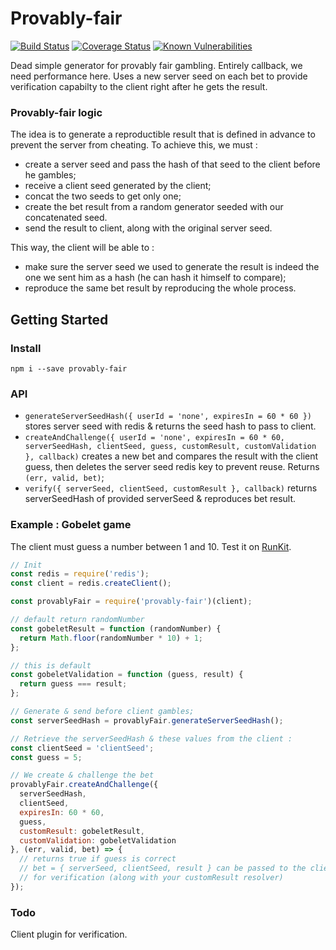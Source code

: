# Provably-fair

[![Build Status](https://travis-ci.org/atmys/provably-fair.svg?branch=master)](https://travis-ci.org/atmys/provably-fair)
[![Coverage Status](https://coveralls.io/repos/github/atmys/provably-fair/badge.svg?branch=master)](https://coveralls.io/github/atmys/provably-fair?branch=master)
[![Known Vulnerabilities](https://snyk.io/test/github/atmys/provably-fair/badge.svg?targetFile=package.json)](https://snyk.io/test/github/atmys/provably-fair?targetFile=package.json)


Dead simple generator for provably fair gambling. Entirely callback, we need performance here.
Uses a new server seed on each bet to provide verification capabilty to the client right after he gets the result.

### Provably-fair logic

The idea is to generate a reproductible result that is defined in advance to prevent the server from cheating.
To achieve this, we must :
- create a server seed and pass the hash of that seed to the client before he gambles;
- receive a client seed generated by the client;
- concat the two seeds to get only one;
- create the bet result from a random generator seeded with our concatenated seed.
- send the result to client, along with the original server seed.

This way, the client will be able to :
- make sure the server seed we used to generate the result is indeed the one we sent him as a hash (he can hash it himself to compare);
- reproduce the same bet result by reproducing the whole process.

## Getting Started

### Install

```
npm i --save provably-fair
```

### API
- `generateServerSeedHash({ userId = 'none', expiresIn = 60 * 60 })` stores server seed with redis & returns the seed hash to pass to client.
- `createAndChallenge({ userId = 'none', expiresIn = 60 * 60, serverSeedHash, clientSeed, guess, customResult, customValidation }, callback)` creates a new bet and compares the result with the client guess, then deletes the server seed redis key to prevent reuse. Returns `(err, valid, bet)`; 
- `verify({ serverSeed, clientSeed, customResult }, callback)` returns serverSeedHash of provided serverSeed & reproduces bet result.

### Example : Gobelet game

The client must guess a number between 1 and 10. Test it on [RunKit](https://runkit.com/atmys/provably-fair).

```js
// Init
const redis = require('redis');
const client = redis.createClient();

const provablyFair = require('provably-fair')(client);

// default return randomNumber
const gobeletResult = function (randomNumber) {
  return Math.floor(randomNumber * 10) + 1;
};

// this is default
const gobeletValidation = function (guess, result) {
  return guess === result;
};

// Generate & send before client gambles;
const serverSeedHash = provablyFair.generateServerSeedHash();

// Retrieve the serverSeedHash & these values from the client :
const clientSeed = 'clientSeed';
const guess = 5;

// We create & challenge the bet
provablyFair.createAndChallenge({
  serverSeedHash,
  clientSeed,
  expiresIn: 60 * 60,
  guess,
  customResult: gobeletResult,
  customValidation: gobeletValidation
}, (err, valid, bet) => {
  // returns true if guess is correct
  // bet = { serverSeed, clientSeed, result } can be passed to the client
  // for verification (along with your customResult resolver)
});
```

### Todo

Client plugin for verification.
